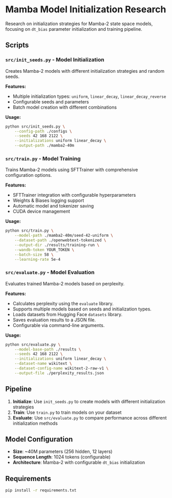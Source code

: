 # Mamba Model Initialization Research

Research on initialization strategies for Mamba-2 state space models, focusing on `dt_bias` parameter initialization and training pipeline.

## Scripts

### `src/init_seeds.py` - Model Initialization
Creates Mamba-2 models with different initialization strategies and random seeds.

**Features:**
- Multiple initialization types: `uniform`, `linear_decay`, `linear_decay_reverse`
- Configurable seeds and parameters
- Batch model creation with different combinations

**Usage:**
```bash
python src/init_seeds.py \
    --config-path ./configs \
    --seeds 42 168 2122 \
    --initializations uniform linear_decay \
    --output-path ./mamba2-40m
```

### `src/train.py` - Model Training
Trains Mamba-2 models using SFTTrainer with comprehensive configuration options.

**Features:**
- SFTTrainer integration with configurable hyperparameters
- Weights & Biases logging support
- Automatic model and tokenizer saving
- CUDA device management

**Usage:**
```bash
python src/train.py \
    --model-path ./mamba2-40m/seed-42-uniform \
    --dataset-path ./openwebtext-tokenized \
    --output-dir ./results/training-run \
    --wandb-token YOUR_TOKEN \
    --batch-size 58 \
    --learning-rate 5e-4
```

### `src/evaluate.py` - Model Evaluation
Evaluates trained Mamba-2 models based on perplexity.

**Features:**
- Calculates perplexity using the `evaluate` library.
- Supports multiple models based on seeds and initialization types.
- Loads datasets from Hugging Face `datasets` library.
- Saves evaluation results to a JSON file.
- Configurable via command-line arguments.

**Usage:**
```bash
python src/evaluate.py \
    --model-base-path ./results \
    --seeds 42 168 2122 \
    --initializations uniform linear_decay \
    --dataset-name wikitext \
    --dataset-config-name wikitext-2-raw-v1 \
    --output-file ./perplexity_results.json
```

## Pipeline
1. **Initialize**: Use `init_seeds.py` to create models with different initialization strategies
2. **Train**: Use `train.py` to train models on your dataset
3. **Evaluate**: Use `src/evaluate.py` to compare performance across different initialization methods

## Model Configuration
- **Size**: ~40M parameters (256 hidden, 12 layers)
- **Sequence Length**: 1024 tokens (configurable)
- **Architecture**: Mamba-2 with configurable `dt_bias` initialization

## Requirements
```bash
pip install -r requirements.txt
```